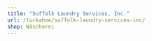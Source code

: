 ```yaml
---
title: "Suffolk Laundry Services, Inc."
url: /tuckahoe/suffolk-laundry-services-inc/
shop: Wäscherei
---
```

